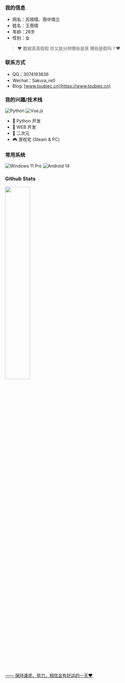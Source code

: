### 我的信息

- 网名：苏晓晴、雨中情兰
- 姓名：王雨晴
- 年龄：26岁
- 性别：女
> ❤ 数据真真假假 你又能分辨哪些是真 哪些是假吗？❤
### 联系方式

- QQ：3074193836
- Wechat：Sakura_re0
- Blog: [www.toubiec.cn](https://www.toubiec.cn)

### 我的兴趣/技术栈
![Python](https://img.shields.io/badge/Python-%232b5b84?logo=python&logoColor=white) ![Vue.js](https://img.shields.io/badge/Vue.js-%2334495e?logo=vue.js)

- 🐍 Python 开发
- 🐝 WEB 开发
- 👻 二次元
- 🎮 游戏宅 (Steam & PC)

### 常用系统
![Windows 11 Pro](https://img.shields.io/badge/Windows%2011%20Pro-00adef?style=flat-square&logo=windows11&logoColor=ffffff)
![Android 14](https://img.shields.io/badge/Android%2014-3ddc84?style=flat-square&logo=android&logoColor=ffffff)

### Github Stats

<a href="https://github.com/Suxiaoqinx"><img src="https://github-readme-stats.vercel.app/api?username=Suxiaoqinx&show_icons=true&layout=compact&count_private=true&hide_title=true&theme=default" style="width: 40%; max-width: 40%; min-width: 40%;">
<br>

—— 保持谦虚、努力，相信会有好运的一天❤
